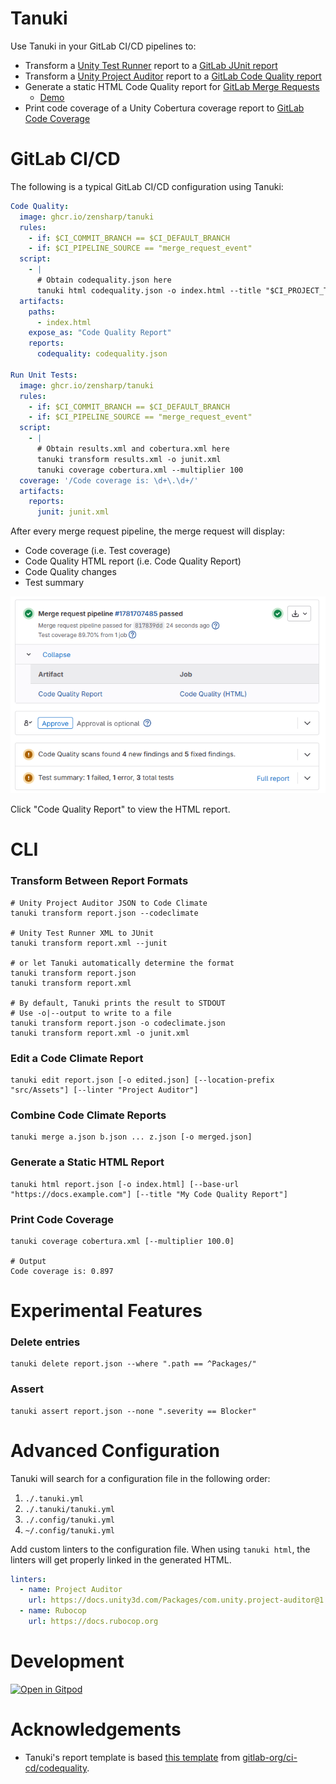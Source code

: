 # Tanuki
Use Tanuki in your GitLab CI/CD pipelines to:
* Transform a [Unity Test Runner](https://docs.unity3d.com/2018.3/Documentation/Manual/testing-editortestsrunner.html) report to a [GitLab JUnit report](https://docs.gitlab.com/ci/testing/unit_test_reports/)
* Transform a [Unity Project Auditor](https://docs.unity3d.com/Packages/com.unity.project-auditor@1.0/manual/index.html) report to a [GitLab Code Quality report](https://docs.gitlab.com/ci/testing/code_quality/)
* Generate a static HTML Code Quality report for [GitLab Merge Requests](https://docs.gitlab.com/ci/jobs/job_artifacts/#link-to-job-artifacts-in-the-merge-request-ui)
	* [Demo](https://zensharp.github.io/tanuki)
* Print code coverage of a Unity Cobertura coverage report to [GitLab Code Coverage](https://docs.gitlab.com/ci/testing/code_coverage/)

# GitLab CI/CD
The following is a typical GitLab CI/CD configuration using Tanuki:

```yaml
Code Quality:
  image: ghcr.io/zensharp/tanuki
  rules:
    - if: $CI_COMMIT_BRANCH == $CI_DEFAULT_BRANCH
    - if: $CI_PIPELINE_SOURCE == "merge_request_event"
  script:
    - |
      # Obtain codequality.json here
      tanuki html codequality.json -o index.html --title "$CI_PROJECT_TITLE"
  artifacts:
    paths:
      - index.html
    expose_as: "Code Quality Report"
    reports:
      codequality: codequality.json

Run Unit Tests:
  image: ghcr.io/zensharp/tanuki
  rules:
    - if: $CI_COMMIT_BRANCH == $CI_DEFAULT_BRANCH
    - if: $CI_PIPELINE_SOURCE == "merge_request_event"
  script:
    - |
      # Obtain results.xml and cobertura.xml here
      tanuki transform results.xml -o junit.xml
      tanuki coverage cobertura.xml --multiplier 100
  coverage: '/Code coverage is: \d+\.\d+/'
  artifacts:
    reports:
      junit: junit.xml
```

After every merge request pipeline, the merge request will display:
* Code coverage (i.e. Test coverage)
* Code Quality HTML report (i.e. Code Quality Report)
* Code Quality changes
* Test summary

![Merge Request UI](images/image.png)

Click "Code Quality Report" to view the HTML report.

# CLI
### Transform Between Report Formats
```shell
# Unity Project Auditor JSON to Code Climate
tanuki transform report.json --codeclimate

# Unity Test Runner XML to JUnit
tanuki transform report.xml --junit

# or let Tanuki automatically determine the format
tanuki transform report.json
tanuki transform report.xml

# By default, Tanuki prints the result to STDOUT
# Use -o|--output to write to a file
tanuki transform report.json -o codeclimate.json
tanuki transform report.xml -o junit.xml
```

### Edit a Code Climate Report
```shell
tanuki edit report.json [-o edited.json] [--location-prefix "src/Assets"] [--linter "Project Auditor"]
```

### Combine Code Climate Reports
```shell
tanuki merge a.json b.json ... z.json [-o merged.json]
```

### Generate a Static HTML Report
```shell
tanuki html report.json [-o index.html] [--base-url "https://docs.example.com"] [--title "My Code Quality Report"]
```

### Print Code Coverage
```shell
tanuki coverage cobertura.xml [--multiplier 100.0]

# Output
Code coverage is: 0.897
```

# Experimental Features
### Delete entries
```shell
tanuki delete report.json --where ".path == ^Packages/"
```

### Assert
```shell
tanuki assert report.json --none ".severity == Blocker"
```

# Advanced Configuration
Tanuki will search for a configuration file in the following order:
1. `./.tanuki.yml`
1. `./.tanuki/tanuki.yml`
1. `./.config/tanuki.yml`
2. `~/.config/tanuki.yml`

Add custom linters to the configuration file. When using `tanuki html`, the linters will get properly linked in the generated HTML.

```yaml
linters:
  - name: Project Auditor
    url: https://docs.unity3d.com/Packages/com.unity.project-auditor@1.0/manual/index.html
  - name: Rubocop
    url: https://docs.rubocop.org
```

# Development
[![Open in Gitpod](https://gitpod.io/button/open-in-gitpod.svg)](https://gitpod.io/#https://github.com/zensharp/tanuki)

# Acknowledgements
* Tanuki's report template is based [this template](https://gitlab.com/gitlab-org/ci-cd/codequality/-/blob/master/test/expect/gl-code-quality-report.html?ref_type=heads) from [gitlab-org/ci-cd/codequality](https://gitlab.com/gitlab-org/ci-cd/codequality/-/blob/master/test/expect/gl-code-quality-report.html?ref_type=heads).
